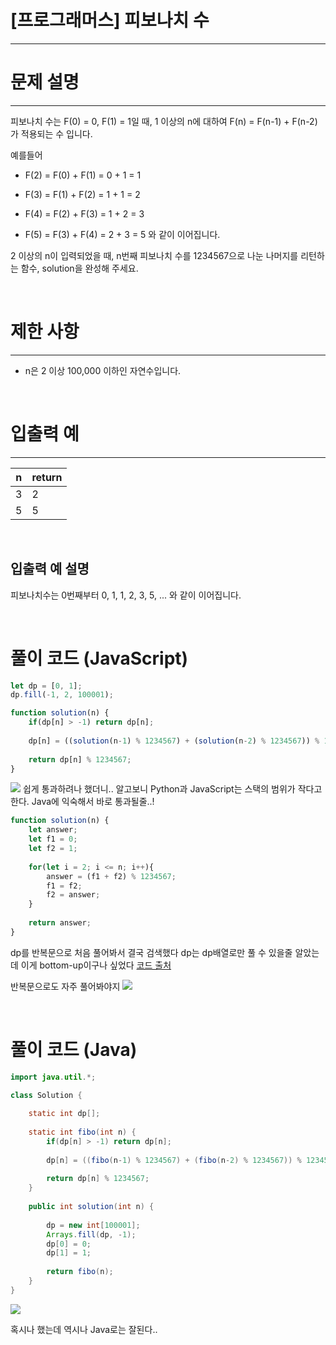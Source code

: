 # [프로그래머스] 피보나치 수
---
# 문제 설명
---
피보나치 수는 F(0) = 0, F(1) = 1일 때, 1 이상의 n에 대하여 F(n) = F(n-1) + F(n-2) 가 적용되는 수 입니다.

예를들어

+ F(2) = F(0) + F(1) = 0 + 1 = 1

+ F(3) = F(1) + F(2) = 1 + 1 = 2
+ F(4) = F(2) + F(3) = 1 + 2 = 3
+ F(5) = F(3) + F(4) = 2 + 3 = 5
와 같이 이어집니다.

2 이상의 n이 입력되었을 때, n번째 피보나치 수를 1234567으로 나눈 나머지를 리턴하는 함수, solution을 완성해 주세요.

<br>

# 제한 사항
---
+ n은 2 이상 100,000 이하인 자연수입니다.

<br>

# 입출력 예
---
|n|return|
|---|---|
|3|2|
|5|5|

<br>

## 입출력 예 설명
피보나치수는 0번째부터 0, 1, 1, 2, 3, 5, ... 와 같이 이어집니다.

<br>

# 풀이 코드 (JavaScript)
```js
let dp = [0, 1];
dp.fill(-1, 2, 100001);

function solution(n) {
    if(dp[n] > -1) return dp[n];
    
    dp[n] = ((solution(n-1) % 1234567) + (solution(n-2) % 1234567)) % 1234567;
    
    return dp[n] % 1234567;
}
```

![](https://velog.velcdn.com/images/reyang/post/1c201dfc-fe09-4aea-bfa5-afd095e43915/image.png)
쉽게 통과하려나 했더니.. 
알고보니 Python과 JavaScript는 스택의 범위가 작다고 한다.
Java에 익숙해서 바로 통과될줄..!

```js
function solution(n) {
    let answer;
    let f1 = 0;
    let f2 = 1;
    
    for(let i = 2; i <= n; i++){
        answer = (f1 + f2) % 1234567;
        f1 = f2;
        f2 = answer;
    }
    
    return answer;
}
```

dp를 반복문으로 처음 풀어봐서 결국 검색했다
dp는 dp배열로만 풀 수 있을줄 알았는데 이게 bottom-up이구나 싶었다
[코드 출처](https://developerm.tistory.com/179)

반복문으로도 자주 풀어봐야지
![](https://velog.velcdn.com/images/reyang/post/1810e328-5570-463f-9537-7e9f8298ec63/image.png)

<br>

# 풀이 코드 (Java)
```java
import java.util.*;

class Solution {
    
    static int dp[];
    
    static int fibo(int n) {
        if(dp[n] > -1) return dp[n];
        
        dp[n] = ((fibo(n-1) % 1234567) + (fibo(n-2) % 1234567)) % 1234567;
        
        return dp[n] % 1234567;
    }
    
    public int solution(int n) {
        
        dp = new int[100001];
        Arrays.fill(dp, -1);
        dp[0] = 0;
        dp[1] = 1;
        
        return fibo(n);
    }
}
```
![](https://velog.velcdn.com/images/reyang/post/2558f8dd-8bbe-406d-b421-7959776da5c1/image.png)

혹시나 했는데 역시나 Java로는 잘된다..

